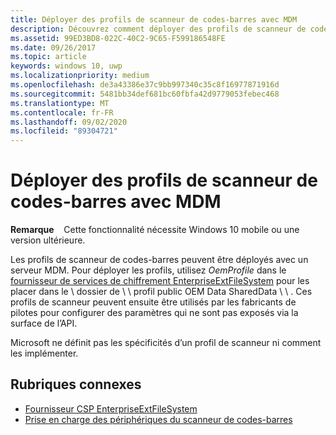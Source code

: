 ```yaml
---
title: Déployer des profils de scanneur de codes-barres avec MDM
description: Découvrez comment déployer des profils de scanneur de codes-barres avec un serveur de gestion des appareils mobiles (MDM) à l’aide du fournisseur de services de configuration (CSP) EnterpriseExtFileSystem.
ms.assetid: 99ED3BD8-022C-40C2-9C65-F599186548FE
ms.date: 09/26/2017
ms.topic: article
keywords: windows 10, uwp
ms.localizationpriority: medium
ms.openlocfilehash: de3a43386e37c9bb997340c35c8f16977871916d
ms.sourcegitcommit: 5481bb34def681bc60fbfa42d9779053febec468
ms.translationtype: MT
ms.contentlocale: fr-FR
ms.lasthandoff: 09/02/2020
ms.locfileid: "89304721"
---
```

# <a name="deploy-barcode-scanner-profiles-with-mdm"></a>Déployer des profils de scanneur de codes-barres avec MDM

**Remarque**    Cette fonctionnalité nécessite Windows 10 mobile ou une version ultérieure.

Les profils de scanneur de codes-barres peuvent être déployés avec un serveur MDM. Pour déployer les profils, utilisez *OemProfile* dans le [fournisseur de services de chiffrement EnterpriseExtFileSystem](/windows/client-management/mdm/enterpriseextfilessystem-csp) pour les placer dans le \\ dossier de \\ \\ profil public OEM Data SharedData \\ \\ . Ces profils de scanneur peuvent ensuite être utilisés par les fabricants de pilotes pour configurer des paramètres qui ne sont pas exposés via la surface de l’API.

Microsoft ne définit pas les spécificités d’un profil de scanneur ni comment les implémenter.

## <a name="related-topics"></a>Rubriques connexes
- [Fournisseur CSP EnterpriseExtFileSystem](/windows/client-management/mdm/enterpriseextfilessystem-csp)
- [Prise en charge des périphériques du scanneur de codes-barres](./pos-device-support.md#barcode-scanner)